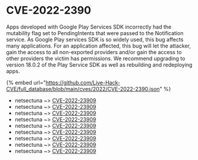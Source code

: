 # CVE-2022-2390

Apps developed with Google Play Services SDK incorrectly had the mutability flag set to PendingIntents that were passed to the Notification service. As Google Play services SDK is so widely used, this bug affects many applications. For an application affected, this bug will let the attacker, gain the access to all non-exported providers and/or gain the access to other providers the victim has permissions. We recommend upgrading to version 18.0.2 of the Play Service SDK as well as rebuilding and redeploying apps.

{% embed url="https://github.com/Live-Hack-CVE/full_database/blob/main/cves/2022/CVE-2022-2390.json" %}


* netsectuna ~> [CVE-2022-23909](https://www.alice-snow.ru/2022/database/cve-2022-2390/cve-2022-23909-netsectuna)
* netsectuna ~> [CVE-2022-23909](https://www.alice-snow.ru/2022/database/cve-2022-2390/cve-2022-23909-netsectuna)
* netsectuna ~> [CVE-2022-23909](https://www.alice-snow.ru/2022/database/cve-2022-2390/cve-2022-23909-netsectuna)
* netsectuna ~> [CVE-2022-23909](https://www.alice-snow.ru/2022/database/cve-2022-2390/cve-2022-23909-netsectuna)
* netsectuna ~> [CVE-2022-23909](https://www.alice-snow.ru/2022/database/cve-2022-2390/cve-2022-23909-netsectuna)
* netsectuna ~> [CVE-2022-23909](https://www.alice-snow.ru/2022/database/cve-2022-2390/cve-2022-23909-netsectuna)
* netsectuna ~> [CVE-2022-23909](https://www.alice-snow.ru/2022/database/cve-2022-2390/cve-2022-23909-netsectuna)
* netsectuna ~> [CVE-2022-23909](https://www.alice-snow.ru/2022/database/cve-2022-2390/cve-2022-23909-netsectuna)
* netsectuna ~> [CVE-2022-23909](https://www.alice-snow.ru/2022/database/cve-2022-2390/cve-2022-23909-netsectuna)